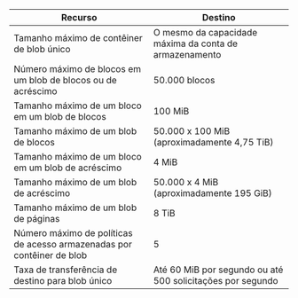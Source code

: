 | Recurso | Destino |
|----------|---------------|
| Tamanho máximo de contêiner de blob único | O mesmo da capacidade máxima da conta de armazenamento |
| Número máximo de blocos em um blob de blocos ou de acréscimo | 50.000 blocos |
| Tamanho máximo de um bloco em um blob de blocos | 100 MiB |
| Tamanho máximo de um blob de blocos | 50.000 x 100 MiB (aproximadamente 4,75 TiB) |
| Tamanho máximo de um bloco em um blob de acréscimo | 4 MiB |
| Tamanho máximo de um blob de acréscimo | 50.000 x 4 MiB (aproximadamente 195 GiB) |
| Tamanho máximo de um blob de páginas | 8 TiB |
| Número máximo de políticas de acesso armazenadas por contêiner de blob | 5 |
| Taxa de transferência de destino para blob único | Até 60 MiB por segundo ou até 500 solicitações por segundo |